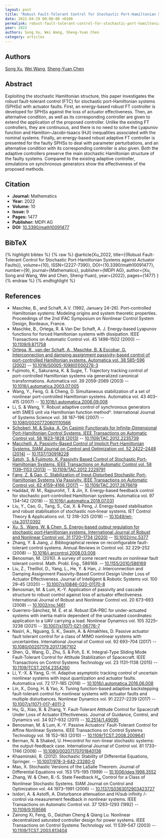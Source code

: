 ```yaml
---
layout: post
title: "Robust Fault-Tolerant Control for Stochastic Port-Hamiltonian Systems against Actuator Faults"
date: 2022-04-29 00:00:00 +0100
permalink: robust-fault-tolerant-control-for-stochastic-port-hamiltonian-systems-against-actuator-faults
year: 2022
authors: Song Xu, Wei Wang, Sheng-Yuan Chen
category: articles
---
```

 
## Authors
[Song Xu](authors/song_xu), [Wei Wang](authors/wei_wang), [Sheng-Yuan Chen](authors/shengyuan_chen)
 
## Abstract
Exploiting the stochastic Hamiltonian structure, this paper investigates the robust fault-tolerant control (FTC) for stochastic port-Hamiltonian systems (SPHSs) with actuator faults. First, an energy-based robust FT controller is developed for SPHSs against the loss of actuator effectiveness. Then, an alternative condition, as well as its corresponding controller are given to extend the application of the proposed controller. Unlike the existing FT controllers, they are continuous, and there is no need to solve the Lyapunov function and Hamilton–Jacobi–Isaacs (HJI) inequalities associated with the nominal systems. Finally, an energy-based robust adaptive FT controller is presented for the faulty SPHSs to deal with parameter perturbations, and an alternative condition with its corresponding controller is also given. Both the adaptive controllers preserve the main stochastic Hamiltonian structure of the faulty systems. Compared to the existing adaptive controller, simulations on synchronous generators show the effectiveness of the proposed methods.
 
## Citation
- **Journal:** Mathematics
- **Year:** 2022
- **Volume:** 10
- **Issue:** 9
- **Pages:** 1477
- **Publisher:** MDPI AG
- **DOI:** [10.3390/math10091477](https://doi.org/10.3390/math10091477)
 
## BibTeX
{% highlight bibtex %}
{% raw %}
@article{Xu_2022,
  title={{Robust Fault-Tolerant Control for Stochastic Port-Hamiltonian Systems against Actuator Faults}},
  volume={10},
  ISSN={2227-7390},
  DOI={10.3390/math10091477},
  number={9},
  journal={Mathematics},
  publisher={MDPI AG},
  author={Xu, Song and Wang, Wei and Chen, Sheng-Yuan},
  year={2022},
  pages={1477}
}
{% endraw %}
{% endhighlight %}
 
## References
- Maschke, B., and Schaft, A.V. (1992, January 24–26). Port-controlled Hamiltonian systems: Modeling origins and system theoretic properties. Proceedings of the 2nd IFAC Symposium on Nonlinear Control System Design, Bordeaux, France.
- Maschke, B., Ortega, R. & Van Der Schaft, A. J. Energy-based Lyapunov functions for forced Hamiltonian systems with dissipation. IEEE Transactions on Automatic Control vol. 45 1498–1502 (2000) -- [10.1109/9.871758](https://doi.org/10.1109/9.871758)
- [Ortega, R., van der Schaft, A., Maschke, B. & Escobar, G. Interconnection and damping assignment passivity-based control of port-controlled Hamiltonian systems. Automatica vol. 38 585–596 (2002)](interconnection-and-damping-assignment-passivity-based-control-of-port-controlled-hamiltonian-systems) -- [10.1016/S0005-1098(01)00278-3](https://doi.org/10.1016/S0005-1098(01)00278-3)
- Fujimoto, K., Sakurama, K. & Sugie, T. Trajectory tracking control of port-controlled Hamiltonian systems via generalized canonical transformations. Automatica vol. 39 2059–2069 (2003) -- [10.1016/j.automatica.2003.07.005](https://doi.org/10.1016/j.automatica.2003.07.005)
- Wang, Y., Feng, G. & Cheng, D. Simultaneous stabilization of a set of nonlinear port-controlled Hamiltonian systems. Automatica vol. 43 403–415 (2007) -- [10.1016/j.automatica.2006.09.008](https://doi.org/10.1016/j.automatica.2006.09.008)
- Li, S. & Wang, Y. Robust adaptive control of synchronous generators with SMES unit via Hamiltonian function method†. International Journal of Systems Science vol. 38 187–196 (2007) -- [10.1080/00207720601110566](https://doi.org/10.1080/00207720601110566)
- [Schoberl, M. & Siuka, A. On Casimir Functionals for Infinite-Dimensional Port-Hamiltonian Control Systems. IEEE Transactions on Automatic Control vol. 58 1823–1828 (2013)](on-casimir-functionals-for-infinite-dimensional-port-hamiltonian-control-systems) -- [10.1109/TAC.2012.2235739](https://doi.org/10.1109/TAC.2012.2235739)
- [Macchelli, A. Passivity-Based Control of Implicit Port-Hamiltonian Systems. SIAM Journal on Control and Optimization vol. 52 2422–2448 (2014)](passivity-based-control-of-implicit-port-hamiltonian-systems) -- [10.1137/130918228](https://doi.org/10.1137/130918228)
- [Satoh, S. & Fujimoto, K. Passivity Based Control of Stochastic Port-Hamiltonian Systems. IEEE Transactions on Automatic Control vol. 58 1139–1153 (2013)](passivity-based-control-of-stochastic-port-hamiltonian-systems) -- [10.1109/TAC.2012.2229791](https://doi.org/10.1109/TAC.2012.2229791)
- [Fang, Z. & Gao, C. Stabilization of Input-Disturbed Stochastic Port-Hamiltonian Systems Via Passivity. IEEE Transactions on Automatic Control vol. 62 4159–4166 (2017)](stabilization-of-input-disturbed-stochastic-port-hamiltonian-systems-via-passivity) -- [10.1109/TAC.2017.2676619](https://doi.org/10.1109/TAC.2017.2676619)
- Haddad, W. M., Rajpurohit, T. & Jin, X. Energy-based feedback control for stochastic port-controlled Hamiltonian systems. Automatica vol. 97 134–142 (2018) -- [10.1016/j.automatica.2018.07.031](https://doi.org/10.1016/j.automatica.2018.07.031)
- Liu, Y., Cao, G., Tang, S., Cai, X. & Peng, J. Energy‐based stabilisation and  robust stabilisation of stochastic non‐linear systems. IET Control Theory &amp; Applications vol. 12 318–325 (2018) -- [10.1049/iet-cta.2017.0392](https://doi.org/10.1049/iet-cta.2017.0392)
- [Xu, S., Wang, W. & Chen, S. Energy‐based output regulation for stochastic port‐Hamiltonian systems. International Journal of Robust and Nonlinear Control vol. 31 1720–1734 (2020)](energy-based-output-regulation-for-stochastic-port-hamiltonian-systems) -- [10.1002/rnc.5377](https://doi.org/10.1002/rnc.5377)
- Zhang, Y. & Jiang, J. Bibliographical review on reconfigurable fault-tolerant control systems. Annual Reviews in Control vol. 32 229–252 (2008) -- [10.1016/j.arcontrol.2008.03.008](https://doi.org/10.1016/j.arcontrol.2008.03.008)
- Benosman, M. (2010). A survey of some recent results on nonlinear fault tolerant control. Math. Probl. Eng., 586169. -- [10.1155/2010/586169](https://doi.org/10.1155/2010/586169)
- Liu, Z., Theilliol, D., Yang, L., He, Y. & Han, J. Interconnection and Damping Assignment Passivity-Based Control Design Under Loss of Actuator Effectiveness. Journal of Intelligent &amp; Robotic Systems vol. 100 29–45 (2020) -- [10.1007/s10846-020-01170-8](https://doi.org/10.1007/s10846-020-01170-8)
- Benosman, M. & Lum, K.-Y. Application of passivity and cascade structure to robust control against loss of actuator effectiveness. International Journal of Robust and Nonlinear Control vol. 20 673–693 (2009) -- [10.1002/rnc.1461](https://doi.org/10.1002/rnc.1461)
- Guerrero-Sánchez, M. E. et al. Robust IDA-PBC for under-actuated systems with inertia matrix dependent of the unactuated coordinates: application to a UAV carrying a load. Nonlinear Dynamics vol. 105 3225–3238 (2021) -- [10.1007/s11071-021-06776-7](https://doi.org/10.1007/s11071-021-06776-7)
- Nasiri, A., Nguang, S. K., Swain, A. & Almakhles, D. Passive actuator fault tolerant control for a class of MIMO nonlinear systems with uncertainties. International Journal of Control vol. 92 693–704 (2017) -- [10.1080/00207179.2017.1367102](https://doi.org/10.1080/00207179.2017.1367102)
- Shen, Q., Wang, D., Zhu, S. & Poh, E. K. Integral-Type Sliding Mode Fault-Tolerant Control for Attitude Stabilization of Spacecraft. IEEE Transactions on Control Systems Technology vol. 23 1131–1138 (2015) -- [10.1109/TCST.2014.2354260](https://doi.org/10.1109/TCST.2014.2354260)
- Li, Y.-X. & Yang, G.-H. Adaptive asymptotic tracking control of uncertain nonlinear systems with input quantization and actuator faults. Automatica vol. 72 177–185 (2016) -- [10.1016/j.automatica.2016.06.008](https://doi.org/10.1016/j.automatica.2016.06.008)
- Lin, X., Dong, H. & Yao, X. Tuning function-based adaptive backstepping fault-tolerant control for nonlinear systems with actuator faults and multiple disturbances. Nonlinear Dynamics vol. 91 2227–2239 (2017) -- [10.1007/s11071-017-4011-2](https://doi.org/10.1007/s11071-017-4011-2)
- Hu, Q., Xiao, B. & Zhang, Y. Fault-Tolerant Attitude Control for Spacecraft Under Loss of Actuator Effectiveness. Journal of Guidance, Control, and Dynamics vol. 34 927–932 (2011) -- [10.2514/1.49095](https://doi.org/10.2514/1.49095)
- Benosman, M. & Lum, K.-Y. Passive Actuators’ Fault-Tolerant Control for Affine Nonlinear Systems. IEEE Transactions on Control Systems Technology vol. 18 152–163 (2010) -- [10.1109/TCST.2008.2009641](https://doi.org/10.1109/TCST.2008.2009641)
- Berman, N. & Shaked, U. H∞control for non-linear stochastic systems: the output-feedback case. International Journal of Control vol. 81 1733–1746 (2008) -- [10.1080/00207170701840136](https://doi.org/10.1080/00207170701840136)
- Khasminskii, R. (2012). Stochastic Stability of Differential Equations, Springer. -- [10.1007/978-3-642-23280-0](https://doi.org/10.1007/978-3-642-23280-0)
- Mao, X. Stochastic Versions of the LaSalle Theorem. Journal of Differential Equations vol. 153 175–195 (1999) -- [10.1006/jdeq.1998.3552](https://doi.org/10.1006/jdeq.1998.3552)
- Zhang, W. & Chen, B.-S. State Feedback $H_\infty$ Control for a Class of Nonlinear Stochastic Systems. SIAM Journal on Control and Optimization vol. 44 1973–1991 (2006) -- [10.1137/S0363012903423727](https://doi.org/10.1137/S0363012903423727)
- Isidori, A. & Astolfi, A. Disturbance attenuation and H/sub infinity /-control via measurement feedback in nonlinear systems. IEEE Transactions on Automatic Control vol. 37 1283–1293 (1992) -- [10.1109/9.159566](https://doi.org/10.1109/9.159566)
- Zairong Xi, Feng, G., Daizhan Cheng & Qiang Lu. Nonlinear decentralized saturated controller design for power systems. IEEE Transactions on Control Systems Technology vol. 11 539–547 (2003) -- [10.1109/TCST.2003.813404](https://doi.org/10.1109/TCST.2003.813404)

